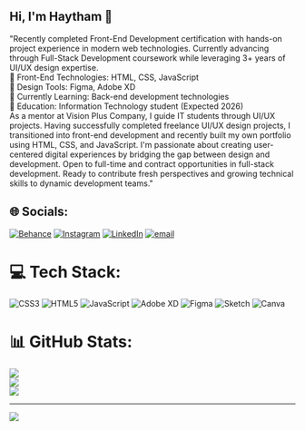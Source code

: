 ## Hi, I'm Haytham 👋

"Recently completed Front-End Development certification with hands-on project experience in modern web technologies. Currently advancing through Full-Stack Development coursework while leveraging 3+ years of UI/UX design expertise.<br/>
🔹 Front-End Technologies: HTML, CSS, JavaScript<br/>
🔹 Design Tools: Figma, Adobe XD<br/>
🔹 Currently Learning: Back-end development technologies<br/>
🔹 Education: Information Technology student (Expected 2026)<br/>
As a mentor at Vision Plus Company, I guide IT students through UI/UX projects. Having successfully completed freelance UI/UX design projects, I transitioned into front-end development and recently built my own portfolio using HTML, CSS, and JavaScript. I'm passionate about creating user-centered digital experiences by bridging the gap between design and development.
Open to full-time and contract opportunities in full-stack development. Ready to contribute fresh perspectives and growing technical skills to dynamic development teams."


## 🌐 Socials:
[![Behance](https://img.shields.io/badge/Behance-1769ff?logo=behance&logoColor=white)](https://behance.net/haythamalredwan) [![Instagram](https://img.shields.io/badge/Instagram-%23E4405F.svg?logo=Instagram&logoColor=white)](https://instagram.com/haytham.al.redwan) [![LinkedIn](https://img.shields.io/badge/LinkedIn-%230077B5.svg?logo=linkedin&logoColor=white)](https://linkedin.com/in/haytham-alredwan) [![email](https://img.shields.io/badge/Email-D14836?logo=gmail&logoColor=white)](mailto:haythamalredwan@gmail.com) 

# 💻 Tech Stack:
![CSS3](https://img.shields.io/badge/css3-%231572B6.svg?style=for-the-badge&logo=css3&logoColor=white) ![HTML5](https://img.shields.io/badge/html5-%23E34F26.svg?style=for-the-badge&logo=html5&logoColor=white) ![JavaScript](https://img.shields.io/badge/javascript-%23323330.svg?style=for-the-badge&logo=javascript&logoColor=%23F7DF1E) ![Adobe XD](https://img.shields.io/badge/Adobe%20XD-470137?style=for-the-badge&logo=Adobe%20XD&logoColor=#FF61F6) ![Figma](https://img.shields.io/badge/figma-%23F24E1E.svg?style=for-the-badge&logo=figma&logoColor=white) ![Sketch](https://img.shields.io/badge/Sketch-FFB387?style=for-the-badge&logo=sketch&logoColor=black) ![Canva](https://img.shields.io/badge/Canva-%2300C4CC.svg?style=for-the-badge&logo=Canva&logoColor=white)
# 📊 GitHub Stats:
![](https://github-readme-stats.vercel.app/api?username=haythamalredwan&theme=transparent&hide_border=true&include_all_commits=false&count_private=false)<br/>
![](https://nirzak-streak-stats.vercel.app/?user=haythamalredwan&theme=transparent&hide_border=true)<br/>
![](https://github-readme-stats.vercel.app/api/top-langs/?username=haythamalredwan&theme=transparent&hide_border=true&include_all_commits=false&count_private=false&layout=compact)

---
[![](https://visitcount.itsvg.in/api?id=haythamalredwan&icon=0&color=0)](https://visitcount.itsvg.in)

<!-- Proudly created with GPRM ( https://gprm.itsvg.in ) -->
